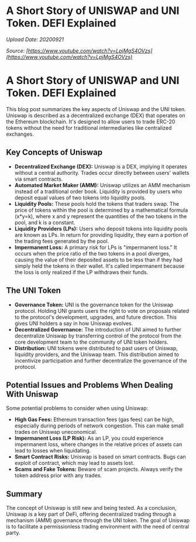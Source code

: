 # A Short Story of UNISWAP and UNI Token. DEFI Explained

*Upload Date: 20200921*

*Source: [https://www.youtube.com/watch?v=LpjMgS4OVzs](https://www.youtube.com/watch?v=LpjMgS4OVzs)*

# A Short Story of UNISWAP and UNI Token. DEFI Explained

This blog post summarizes the key aspects of Uniswap and the UNI token. Uniswap is described as a decentralized exchange (DEX) that operates on the Ethereum blockchain. It's designed to allow users to trade ERC-20 tokens without the need for traditional intermediaries like centralized exchanges.

## Key Concepts of Uniswap

*   **Decentralized Exchange (DEX):** Uniswap is a DEX, implying it operates without a central authority. Trades occur directly between users' wallets via smart contracts.
*   **Automated Market Maker (AMM):** Uniswap utilizes an AMM mechanism instead of a traditional order book. Liquidity is provided by users who deposit equal values of two tokens into liquidity pools.
*   **Liquidity Pools:** These pools hold the tokens that traders swap. The price of tokens within the pool is determined by a mathematical formula (x\*y=k), where x and y represent the quantities of the two tokens in the pool, and k is a constant.
*   **Liquidity Providers (LPs):** Users who deposit tokens into liquidity pools are known as LPs. In return for providing liquidity, they earn a portion of the trading fees generated by the pool.
*   **Impermanent Loss:** A primary risk for LPs is "impermanent loss." It occurs when the price ratio of the two tokens in a pool diverges, causing the value of their deposited assets to be less than if they had simply held the tokens in their wallet. It's called impermanent because the loss is only realized if the LP withdraws their funds.

## The UNI Token

*   **Governance Token:** UNI is the governance token for the Uniswap protocol. Holding UNI grants users the right to vote on proposals related to the protocol's development, upgrades, and future direction. This gives UNI holders a say in how Uniswap evolves.
*   **Decentralized Governance:**  The introduction of UNI aimed to further decentralize Uniswap by transferring control of the protocol from the core development team to the community of UNI token holders.
*    **Distribution:** UNI tokens were distributed to past users of Uniswap, liquidity providers, and the Uniswap team.  This distribution aimed to incentivize participation and further decentralize the governance of the protocol.

## Potential Issues and Problems When Dealing With Uniswap

Some potential problems to consider when using Uniswap:

*   **High Gas Fees:**  Ethereum transaction fees (gas fees) can be high, especially during periods of network congestion. This can make small trades on Uniswap uneconomical.
*   **Impermanent Loss (LP Risk):** As an LP, you could experience impermanent loss, where changes in the relative prices of assets can lead to losses when liquidating.
*   **Smart Contract Risks:**  Uniswap is based on smart contracts. Bugs can exploit of contract, which may lead to assets lost.
*   **Scams and Fake Tokens:**  Beware of scam projects. Always verify the token address prior with any trades.

## Summary

The concept of Uniswap is still new and being tested. As a conclusion, Uniswap is a key part of DeFi, offering decentralized trading through a mechanism (AMM) governance through the UNI token. The goal of Uniswap is to facilitate a permissionless trading environment with the need of central party.